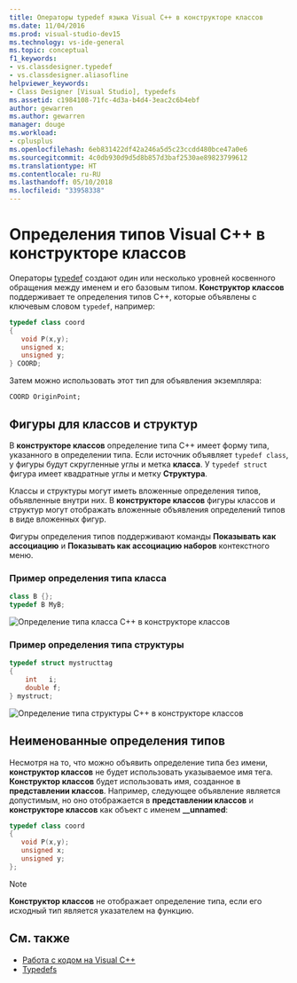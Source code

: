 ```yaml
---
title: Операторы typedef языка Visual C++ в конструкторе классов
ms.date: 11/04/2016
ms.prod: visual-studio-dev15
ms.technology: vs-ide-general
ms.topic: conceptual
f1_keywords:
- vs.classdesigner.typedef
- vs.classdesigner.aliasofline
helpviewer_keywords:
- Class Designer [Visual Studio], typedefs
ms.assetid: c1984108-71fc-4d3a-b4d4-3eac2c6b4ebf
author: gewarren
ms.author: gewarren
manager: douge
ms.workload:
- cplusplus
ms.openlocfilehash: 6eb831422df42a246a5d5c23ccdd480bce47a0e6
ms.sourcegitcommit: 4c0db930d9d5d8b857d3baf2530ae89823799612
ms.translationtype: HT
ms.contentlocale: ru-RU
ms.lasthandoff: 05/10/2018
ms.locfileid: "33958338"
---
```

# <a name="visual-c-typedefs-in-class-designer"></a>Определения типов Visual C++ в конструкторе классов

Операторы [typedef](/cpp/cpp/aliases-and-typedefs-cpp#typedefs) создают один или несколько уровней косвенного обращения между именем и его базовым типом. **Конструктор классов** поддерживает те определения типов C++, которые объявлены с ключевым словом `typedef`, например:

```cpp
typedef class coord
{
   void P(x,y);
   unsigned x;
   unsigned y;
} COORD;
```

Затем можно использовать этот тип для объявления экземпляра:

`COORD OriginPoint;`

## <a name="class-and-struct-shapes"></a>Фигуры для классов и структур

В **конструкторе классов** определение типа C++ имеет форму типа, указанного в определении типа. Если источник объявляет `typedef class`, у фигуры будут скругленные углы и метка **класса**. У `typedef struct` фигура имеет квадратные углы и метку **Структура**.

Классы и структуры могут иметь вложенные определения типов, объявленные внутри них. В **конструкторе классов** фигуры классов и структур могут отображать вложенные объявления определений типов в виде вложенных фигур.

Фигуры определения типов поддерживают команды **Показывать как ассоциацию** и **Показывать как ассоциацию наборов** контекстного меню.

### <a name="class-typedef-example"></a>Пример определения типа класса

```cpp
class B {};
typedef B MyB;
```

![Определение типа класса C++ в конструкторе классов](media/cpp-class-typedef.png)

### <a name="struct-typedef-example"></a>Пример определения типа структуры

```cpp
typedef struct mystructtag
{
    int   i;
    double f;
} mystruct;
```

![Определение типа структуры C++ в конструкторе классов](media/cpp-struct-typedef.png)

## <a name="unnamed-typedefs"></a>Неименованные определения типов

Несмотря на то, что можно объявить определение типа без имени, **конструктор классов** не будет использовать указываемое имя тега. **Конструктор классов** будет использовать имя, созданное в **представлении классов**. Например, следующее объявление является допустимым, но оно отображается в **представлении классов** и **конструкторе классов** как объект с именем **__unnamed**:

```cpp
typedef class coord
{
   void P(x,y);
   unsigned x;
   unsigned y;
};
```

> [!NOTE]
> **Конструктор классов** не отображает определение типа, если его исходный тип является указателем на функцию.

## <a name="see-also"></a>См. также

- [Работа с кодом на Visual C++](working-with-visual-cpp-code.md)
- [Typedefs](/cpp/cpp/aliases-and-typedefs-cpp#typedefs)